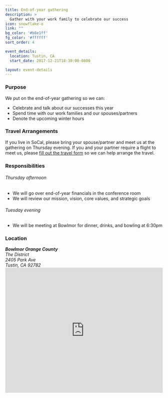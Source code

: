 ```yaml
---
title: End-of-year gathering
description: >
  Gather with your work family to celebrate our success
icon: snowflake-o
link: ""
bg_color: '#b8e1ff'
fg_color: '#ffffff'
sort_order: 4

event_details:
  location: Tustin, CA
  start_date: 2017-12-21T18:30:00-0800

layout: event-details
---
```


### Purpose

We put on the end-of-year gathering so we can:
- Celebrate and talk about our successes this year
- Spend time with our work families and our spouses/partners
- Denote the upcoming winter hours

### Travel Arrangements

If you live in SoCal, please bring your spouse/partner and meet us at the gathering on Thursday evening.  If you and your partner require a flight to meet us, please [fill out the travel form](#) so we can help arrange the travel.

### Responsibilities

###### Thursday afternoon
- We will go over end-of-year financials in the conference room
- We will review our mission, vision, core values, and strategic goals

###### Tuesday evening
- We will be meeting at Bowlmor for dinner, drinks, and bowling at 6:30pm

### Location

<address>
  <strong>Bowlmor Orange County</strong><br />
  The District<br />
  2405 Park Ave<br />
  Tustin, CA 92782

</address>

<iframe width="100%" height="400" frameborder="0" style="border:0" src="https://www.google.com/maps/embed/v1/place?q=place_id:ChIJF9aBdR_c3IAR2cCsyu2ARlE&key=AIzaSyDufBzDi-Hg1O0ELSijlFmo4oG90fZg5fQ" allowfullscreen></iframe>
